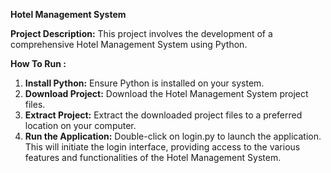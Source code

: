 **Hotel Management System** <br>

**Project Description:** This project involves the development of a comprehensive Hotel Management System using Python. <br>

**How To Run :** <br>

1) **Install Python:** Ensure Python is installed on your system. <br>
2) **Download Project:** Download the Hotel Management System project files.<br>
3) **Extract Project:** Extract the downloaded project files to a preferred location on your computer.<br>
4) **Run the Application:** Double-click on login.py to launch the application. This will initiate the login interface, providing access to the various features and functionalities of the Hotel Management System.<br>

